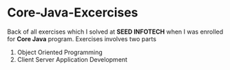 # Core-Java-Excercises
Back of all exercises which I solved at **SEED INFOTECH** when I was enrolled for **Core Java** program.
Exercises involves two parts
1. Object Oriented Programming
2. Client Server Application Development

